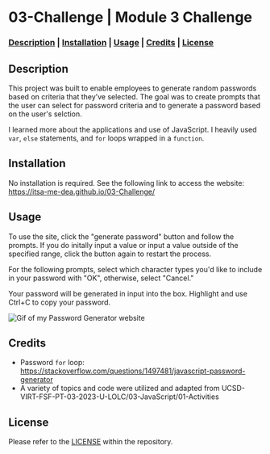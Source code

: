 # 03-Challenge | Module 3 Challenge

### **[Description](#description) | [Installation](#installation) | [Usage](#usage) | [Credits](#credits) | [License](#license)**

## Description

This project was built to enable employees to generate random passwords based on criteria that they’ve selected. The goal was to create prompts that the user can select for password criteria and to generate a password based on the user's selction. 

I learned more about the applications and use of JavaScript. I heavily used `var`, `else` statements, and `for` loops wrapped in a `function`.

## Installation

No installation is required. See the following link to access the website: https://itsa-me-dea.github.io/03-Challenge/

## Usage

To use the site, click the "generate password" button and follow the prompts. If you do initally input a value or input a value outside of the specified range, click the button again to restart the process. 

For the following prompts, select which character types you'd like to include in your password with "OK", otherwise, select "Cancel."

Your password will be generated in input into the box. Highlight and use Ctrl+C to copy your password.

![Gif of my Password Generator website](Assets/screen-capture.gif)

## Credits

* Password `for` loop: https://stackoverflow.com/questions/1497481/javascript-password-generator
* A variety of topics and code were utilized and adapted from UCSD-VIRT-FSF-PT-03-2023-U-LOLC/03-JavaScript/01-Activities

## License

Please refer to the [LICENSE](/LICENSE) within the repository.
